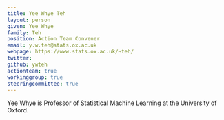 ```yaml
---
title: Yee Whye Teh
layout: person
given: Yee Whye
family: Teh
position: Action Team Convener
email: y.w.teh@stats.ox.ac.uk
webpage: https://www.stats.ox.ac.uk/~teh/
twitter: 
github: ywteh
actionteam: true
workinggroup: true
steeringcommittee: true
---
```


Yee Whye is Professor of Statistical Machine Learning at the University of Oxford.
